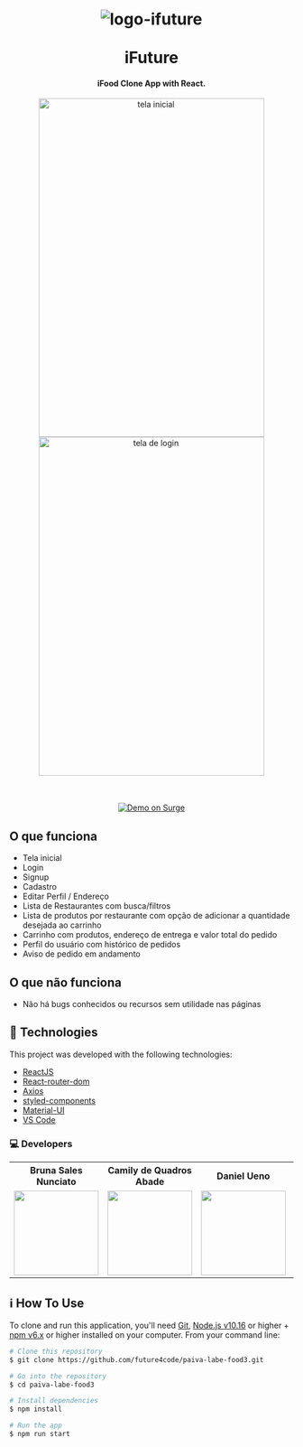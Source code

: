 <h1 align="center">
    <img alt="logo-ifuture" src="https://user-images.githubusercontent.com/75874462/124066199-a0606000-da0e-11eb-9088-c26b76b8a9a7.png" />
    <br><br>
    iFuture
</h1>

<h4 align="center">
  iFood Clone App with React.
</h4>
<div align="center">
    <img width='400px' height='600px' alt="tela inicial" src='https://user-images.githubusercontent.com/75874462/124080920-49b05180-da21-11eb-8e2f-d65d6a1c19c1.PNG' >
    <img width='400px' height='600px' alt="tela de login" src='https://user-images.githubusercontent.com/75874462/124080998-5f257b80-da21-11eb-877a-aed4505a0ccd.PNG' >
</div>
<br><br>

<p align="center">
  <a href="https://surge.sh/" target="_blank">
    <img alt="Demo on Surge" src="https://user-images.githubusercontent.com/75874462/124080112-5f714700-da20-11eb-8ed4-477b2ca790c4.png">
  </a>
</p>

## O que funciona
- Tela inicial
- Login
- Signup
- Cadastro
- Editar Perfil / Endereço
- Lista de Restaurantes com busca/filtros
- Lista de produtos por restaurante com opção de adicionar a quantidade desejada ao carrinho
- Carrinho com produtos, endereço de entrega e valor total do pedido
- Perfil do usuário com histórico de pedidos
- Aviso de pedido em andamento

## O que não funciona
- Não há bugs conhecidos ou recursos sem utilidade nas páginas

## :rocket: Technologies

This project was developed with the following technologies:

-  [ReactJS](https://reactjs.org/)
-  [React-router-dom](https://reactrouter.com/web/guides/quick-start)
-  [Axios](https://github.com/axios/axios)
-  [styled-components](https://www.styled-components.com/)
-  [Material-UI](https://material-ui.com/pt/)
-  [VS Code][vc]

### :computer: Developers
<table>
  <tr>
           <th>Bruna Sales Nunciato</th>
        <th>Camily de Quadros Abade</th>
    <th>Daniel Ueno</th>
    <th>Renato Marinho de Freitas</th>
    <th>Tiago Pereira de Brito</th>
  </tr>
  <tr>
    <td>
  <img width='150px' height='150px' src='https://ca.slack-edge.com/TLAVDH7C2-U01KL8HNSBV-df1b345a6617-512' >
    </td>
        <td>
  <img width='150px' height='150px' src='https://ca.slack-edge.com/TLAVDH7C2-U01SDSEG6DQ-54efe6892080-512' >
    </td>
        <td>
  <img width='150px' height='150px' src='https://ca.slack-edge.com/TLAVDH7C2-U01SE378D4K-fa88ed3aa01f-512' >
    </td>
     <td>
  <img width='150px' height='150px' src='https://ca.slack-edge.com/TLAVDH7C2-U01SAQ2S9RT-73ecf5dd6ca1-512' >
    </td>
    <td>
  <img width='150px' height='150px' src='https://ca.slack-edge.com/TLAVDH7C2-U01T3LJNPSL-2a067c95b2ec-512' >
    </td>
   
 
  </tr>
<table>

## :information_source: How To Use

To clone and run this application, you'll need [Git](https://git-scm.com), [Node.js v10.16][nodejs] or higher + [npm v6.x][npm] or higher installed on your computer. From your command line:

```bash
# Clone this repository
$ git clone https://github.com/future4code/paiva-labe-food3.git

# Go into the repository
$ cd paiva-labe-food3

# Install dependencies
$ npm install

# Run the app
$ npm run start
```


[nodejs]: https://nodejs.org/
[npm]: https://www.npmjs.com/
[vc]: https://code.visualstudio.com/
[vceditconfig]: https://marketplace.visualstudio.com/items?itemName=EditorConfig.EditorConfig
[vceslint]: https://marketplace.visualstudio.com/items?itemName=dbaeumer.vscode-eslint
